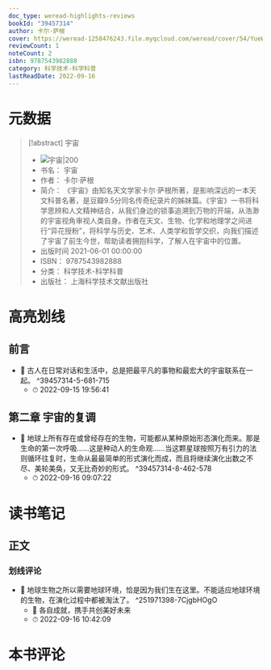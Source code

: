 ```yaml
---
doc_type: weread-highlights-reviews
bookId: "39457314"
author: 卡尔·萨根
cover: https://weread-1258476243.file.myqcloud.com/weread/cover/54/YueWen_39457314/t7_YueWen_39457314.jpg
reviewCount: 1
noteCount: 2
isbn: 9787543982888
category: 科学技术-科学科普
lastReadDate: 2022-09-16
---
```

# 元数据
> [!abstract] 宇宙
> - ![ 宇宙|200](https://weread-1258476243.file.myqcloud.com/weread/cover/54/YueWen_39457314/t7_YueWen_39457314.jpg)
> - 书名： 宇宙
> - 作者： 卡尔·萨根
> - 简介： 《宇宙》由知名天文学家卡尔·萨根所著，是影响深远的一本天文科普名著，是豆瓣9.5分同名传奇纪录片的姊妹篇。《宇宙》一书将科学思辨和人文精神结合，从我们身边的锁事追溯到万物的开端，从浩渺的宇宙视角审视人类自身。作者在天文、生物、化学和地理学之间进行“异花授粉”，将科学与历史、艺术、人类学和哲学交织，向我们描述了宇宙了前生今世，帮助读者拥抱科学，了解人在宇宙中的位置。
> - 出版时间 2021-06-01 00:00:00
> - ISBN： 9787543982888
> - 分类： 科学技术-科学科普
> - 出版社： 上海科学技术文献出版社

# 高亮划线

## 前言


- 📌 古人在日常对话和生活中，总是把最平凡的事物和最宏大的宇宙联系在一起。 ^39457314-5-681-715
    - ⏱ 2022-09-15 19:56:41 
## 第二章 宇宙的复调


- 📌 地球上所有存在或曾经存在的生物，可能都从某种原始形态演化而来。那是生命的第一次呼吸……这是种动人的生命观……当这颗星球按照万有引力的法则循环往复时，生命从最最简单的形式演化而成，而且将继续演化出数之不尽、美轮美奂，又无比奇妙的形式。 ^39457314-8-462-578
    - ⏱ 2022-09-16 09:07:22 
# 读书笔记

## 正文

### 划线评论
- 📌 地球生物之所以需要地球环境，恰是因为我们生在这里。不能适应地球环境的生物，在演化过程中都被淘汰了。  ^251971398-7CjgbHOgO
    - 💭 各自成就，携手共创美好未来
    - ⏱ 2022-09-16 10:42:09
   
# 本书评论
